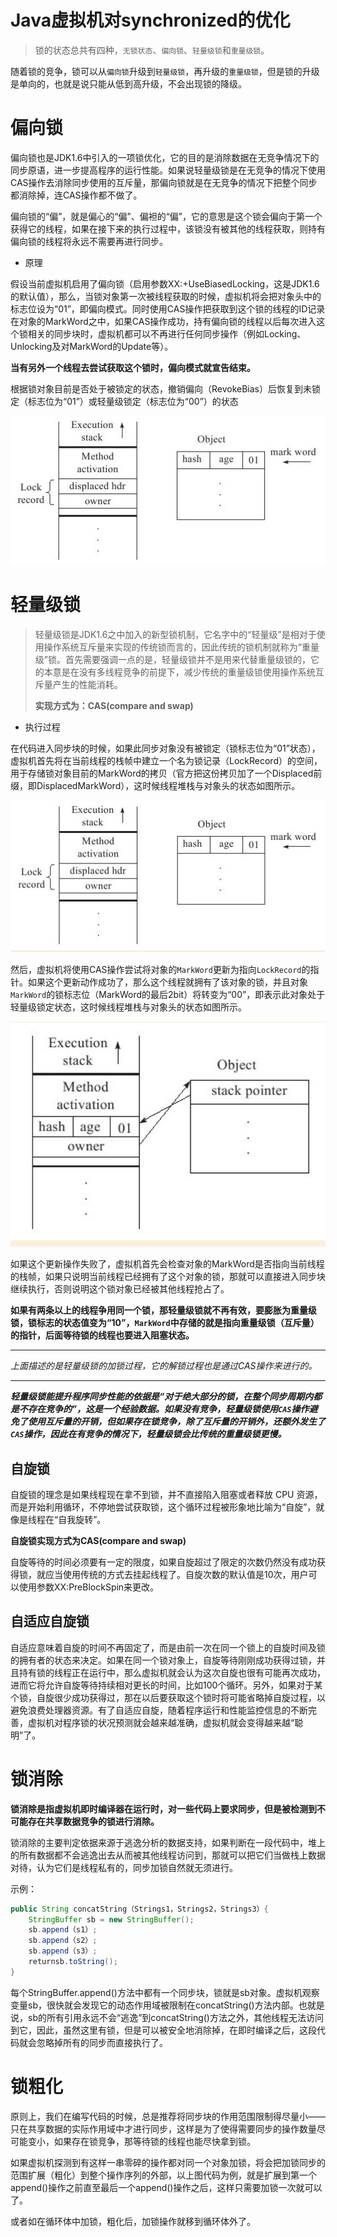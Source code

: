 # Java虚拟机对synchronized的优化
> 锁的状态总共有四种，`无锁状态`、`偏向锁`、`轻量级锁`和`重量级锁`。

随着锁的竞争，锁可以从`偏向锁`升级到`轻量级锁`，再升级的`重量级锁`，但是锁的升级是单向的，也就是说只能从低到高升级，不会出现锁的降级。

# 偏向锁
偏向锁也是JDK1.6中引入的一项锁优化，它的目的是消除数据在无竞争情况下的同步原语，进一步提高程序的运行性能。如果说轻量级锁是在无竞争的情况下使用CAS操作去消除同步使用的互斥量，那偏向锁就是在无竞争的情况下把整个同步都消除掉，连CAS操作都不做了。

偏向锁的“偏”，就是偏心的“偏”、偏袒的“偏”，它的意思是这个锁会偏向于第一个获得它的线程，如果在接下来的执行过程中，该锁没有被其他的线程获取，则持有偏向锁的线程将永远不需要再进行同步。

- 原理

假设当前虚拟机启用了偏向锁（启用参数XX:+UseBiasedLocking，这是JDK1.6的默认值），那么，当锁对象第一次被线程获取的时候，虚拟机将会把对象头中的标志位设为“01”，即偏向模式。同时使用CAS操作把获取到这个锁的线程的ID记录在对象的MarkWord之中，如果CAS操作成功，持有偏向锁的线程以后每次进入这个锁相关的同步块时，虚拟机都可以不再进行任何同步操作（例如Locking、Unlocking及对MarkWord的Update等）。

**当有另外一个线程去尝试获取这个锁时，偏向模式就宣告结束。**

根据锁对象目前是否处于被锁定的状态，撤销偏向（RevokeBias）后恢复到未锁定（标志位为“01”）或轻量级锁定（标志位为“00”）的状态


![偏向锁、轻量级锁的状态转化及对象MarkWord的关系](assets/markdown-img-paste-20200226012700255.png)

# 轻量级锁
> 轻量级锁是JDK1.6之中加入的新型锁机制，它名字中的“轻量级”是相对于使用操作系统互斥量来实现的传统锁而言的，因此传统的锁机制就称为“重量级”锁。首先需要强调一点的是，轻量级锁并不是用来代替重量级锁的，它的本意是在没有多线程竞争的前提下，减少传统的重量级锁使用操作系统互斥量产生的性能消耗。
>
> **实现方式为：CAS(compare and swap)**

- 执行过程

在代码进入同步块的时候，如果此同步对象没有被锁定（锁标志位为“01”状态），虚拟机首先将在当前线程的栈帧中建立一个名为锁记录（LockRecord）的空间，用于存储锁对象目前的MarkWord的拷贝（官方把这份拷贝加了一个Displaced前缀，即DisplacedMarkWord），这时候线程堆栈与对象头的状态如图所示。

![轻量级锁CAS操作之前堆栈与对象的状态](assets/markdown-img-paste-20200226012304826.png)

然后，虚拟机将使用CAS操作尝试将对象的`MarkWord`更新为指向`LockRecord`的指针。如果这个更新动作成功了，那么这个线程就拥有了该对象的锁，并且对象`MarkWord`的锁标志位（MarkWord的最后2bit）将转变为“00”，即表示此对象处于轻量级锁定状态，这时候线程堆栈与对象头的状态如图所示。

![轻量级锁CAS操作之后堆栈与对象的状态](assets/markdown-img-paste-20200226012415668.png)

如果这个更新操作失败了，虚拟机首先会检查对象的MarkWord是否指向当前线程的栈帧，如果只说明当前线程已经拥有了这个对象的锁，那就可以直接进入同步块继续执行，否则说明这个锁对象已经被其他线程抢占了。

**如果有两条以上的线程争用同一个锁，那轻量级锁就不再有效，要膨胀为重量级锁，锁标志的状态值变为“10”，`MarkWord`中存储的就是指向重量级锁（互斥量）的指针，后面等待锁的线程也要进入阻塞状态。**

---

_上面描述的是轻量级锁的加锁过程，它的解锁过程也是通过CAS操作来进行的。_

---

**_轻量级锁能提升程序同步性能的依据是“对于绝大部分的锁，在整个同步周期内都是不存在竞争的”，这是一个经验数据。如果没有竞争，轻量级锁使用`CAS`操作避免了使用互斥量的开销，但如果存在锁竞争，除了互斥量的开销外，还额外发生了`CAS`操作，因此在有竞争的情况下，轻量级锁会比传统的重量级锁更慢。_**

## 自旋锁
自旋锁的理念是如果线程现在拿不到锁，并不直接陷入阻塞或者释放 CPU 资源，而是开始利用循环，不停地尝试获取锁，这个循环过程被形象地比喻为“自旋”，就像是线程在“自我旋转”。

**自旋锁实现方式为CAS(compare and swap)**

自旋等待的时间必须要有一定的限度，如果自旋超过了限定的次数仍然没有成功获得锁，就应当使用传统的方式去挂起线程了。自旋次数的默认值是10次，用户可以使用参数XX:PreBlockSpin来更改。

## 自适应自旋锁
自适应意味着自旋的时间不再固定了，而是由前一次在同一个锁上的自旋时间及锁的拥有者的状态来决定。如果在同一个锁对象上，自旋等待刚刚成功获得过锁，并且持有锁的线程正在运行中，那么虚拟机就会认为这次自旋也很有可能再次成功，进而它将允许自旋等待持续相对更长的时间，比如100个循环。另外，如果对于某个锁，自旋很少成功获得过，那在以后要获取这个锁时将可能省略掉自旋过程，以避免浪费处理器资源。有了自适应自旋，随着程序运行和性能监控信息的不断完善，虚拟机对程序锁的状况预测就会越来越准确，虚拟机就会变得越来越“聪明”了。

# 锁消除
**锁消除是指虚拟机即时编译器在运行时，对一些代码上要求同步，但是被检测到不可能存在共享数据竞争的锁进行消除。**

锁消除的主要判定依据来源于逃逸分析的数据支持，如果判断在一段代码中，堆上的所有数据都不会逃逸出去从而被其他线程访问到，那就可以把它们当做栈上数据对待，认为它们是线程私有的，同步加锁自然就无须进行。

示例：
```java
public String concatString（Strings1，Strings2，Strings3）{
    StringBuffer sb = new StringBuffer();
    sb.append（s1）;
    sb.append（s2）;
    sb.append（s3）;
    returnsb.toString();
}
```
每个StringBuffer.append()方法中都有一个同步块，锁就是sb对象。虚拟机观察变量sb，很快就会发现它的动态作用域被限制在concatString()方法内部。也就是说，sb的所有引用永远不会“逃逸”到concatString()方法之外，其他线程无法访问到它，因此，虽然这里有锁，但是可以被安全地消除掉，在即时编译之后，这段代码就会忽略掉所有的同步而直接执行了。

# 锁粗化
原则上，我们在编写代码的时候，总是推荐将同步块的作用范围限制得尽量小——只在共享数据的实际作用域中才进行同步，这样是为了使得需要同步的操作数量尽可能变小，如果存在锁竞争，那等待锁的线程也能尽快拿到锁。

如果虚拟机探测到有这样一串零碎的操作都对同一个对象加锁，将会把加锁同步的范围扩展（粗化）到整个操作序列的外部，以上图代码为例，就是扩展到第一个append()操作之前直至最后一个append()操作之后，这样只需要加锁一次就可以了。

或者如在循环体中加锁，粗化后，加锁操作就移到循环体外了。
